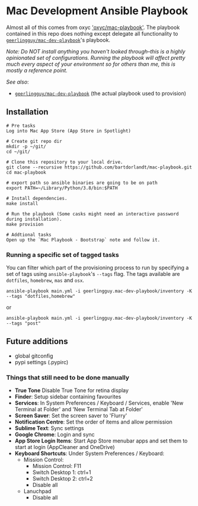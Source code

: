 # Mac Development Ansible Playbook

Almost all of this comes from oxyc ['oxyc/mac-playbook'](https://github.com/oxyc/mac-playbook).
The playbook contained in this repo does nothing except delegate all functionality to [`geerlingguy/mac-dev-playbook`](https://github.com/geerlingguy/mac-dev-playbook)'s playbook.

*Note: Do NOT install anything you haven't looked through–this is a highly opinionated set of configurations. Running the playbook will affect pretty much every aspect of your environment so for others than me, this is mostly a reference point.*

*See also*:

- [`geerlingguy/mac-dev-playbook`](https://github.com/geerlingguy/mac-dev-playbook) (the actual playbook used to provision)

## Installation

    # Pre tasks
    Log into Mac App Store (App Store in Spotlight)

    # Create git repo dir
    mkdir -p ~/git/
    cd ~/git/

    # Clone this repository to your local drive.
    git clone --recursive https://github.com/bartdorlandt/mac-playbook.git
    cd mac-playbook

    # export path so ansible binaries are going to be on path
    export PATH=~/Library/Python/3.8/bin:$PATH

    # Install dependencies.
    make install

    # Run the playbook (Some casks might need an interactive password during installation).
    make provision

    # Addtional tasks
    Open up the `Mac Playbook - Bootstrap` note and follow it.

### Running a specific set of tagged tasks

You can filter which part of the provisioning process to run by specifying a set of tags using `ansible-playbook`'s `--tags` flag. The tags available are `dotfiles`, `homebrew`, `mas` and `osx`.

    ansible-playbook main.yml -i geerlingguy.mac-dev-playbook/inventory -K --tags "dotfiles,homebrew"

or

    ansible-playbook main.yml -i geerlingguy.mac-dev-playbook/inventory -K --tags "post"
## Future additions

* global gitconfig
* pypi settings (.pypirc)

### Things that still need to be done manually

* **True Tone** Disable True Tone for retina display
* **Finder**: Setup sidebar containing favourites
* **Services**: In System Preferences / Keyboard / Services, enable 'New Terminal at Folder' and 'New Terminal Tab at Folder'
* **Screen Saver**: Set the screen saver to 'Flurry'
* **Notification Centre**: Set the order of items and allow permission
* **Sublime Text**: Sync settings
* **Google Chrome**: Login and sync
* **App Store Login Items**: Start App Store menubar apps and set them to start
  at login (AppCleaner and OneDrive)
* **Keyboard Shortcuts**: Under System Preferences / Keyboard:
  * Mission Control:
    * Mission Control: F11
    * Switch Desktop 1: ctrl+1
    * Switch Desktop 2: ctrl+2
    * Disable all
  * Lanuchpad
    * Disable all
